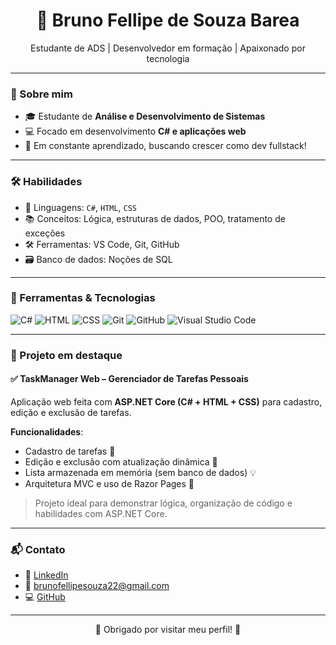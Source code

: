 <h1 align="center"> 👤 Bruno Fellipe de Souza Barea</h1>
<p align="center">Estudante de ADS | Desenvolvedor em formação | Apaixonado por tecnologia</p>

---

### 📌 Sobre mim

- 🎓 Estudante de **Análise e Desenvolvimento de Sistemas**
- 💻 Focado em desenvolvimento **C# e aplicações web**
- 📍 Em constante aprendizado, buscando crescer como dev fullstack!

---

### 🛠️ Habilidades

- 🧠 Linguagens: `C#`, `HTML`, `CSS`
- 📚 Conceitos: Lógica, estruturas de dados, POO, tratamento de exceções
- 🛠️ Ferramentas: VS Code, Git, GitHub
- 🗃️ Banco de dados: Noções de SQL

---

### 🚀  Ferramentas & Tecnologias

![C#](https://img.shields.io/badge/C%23-239120?style=for-the-badge&logo=c-sharp&logoColor=white)
![HTML](https://img.shields.io/badge/HTML5-E34F26?style=for-the-badge&logo=html5&logoColor=white)
![CSS](https://img.shields.io/badge/CSS3-1572B6?style=for-the-badge&logo=css3&logoColor=white)
![Git](https://img.shields.io/badge/Git-F05032?style=for-the-badge&logo=git&logoColor=white)
![GitHub](https://img.shields.io/badge/GitHub-000000?style=for-the-badge&logo=github&logoColor=white)
![Visual Studio Code](https://img.shields.io/badge/VS%20Code-007ACC?style=for-the-badge&logo=visual-studio-code&logoColor=white)

---

### 🚀 Projeto em destaque

#### ✅ TaskManager Web – Gerenciador de Tarefas Pessoais

Aplicação web feita com **ASP.NET Core (C# + HTML + CSS)** para cadastro, edição e exclusão de tarefas.

**Funcionalidades**:
- Cadastro de tarefas 📝  
- Edição e exclusão com atualização dinâmica 🔁  
- Lista armazenada em memória (sem banco de dados) 💡  
- Arquitetura MVC e uso de Razor Pages 🎯  

> Projeto ideal para demonstrar lógica, organização de código e habilidades com ASP.NET Core.  


---

### 📬 Contato

- 💼 [LinkedIn](https://www.linkedin.com/in/bruno-fellipe-748420308)
- 📧 brunofellipesouza22@gmail.com
- 💻 [GitHub](https://github.com/BrunoFellipe10)

---

<p align="center">🎯 Obrigado por visitar meu perfil! 🎯</p>
